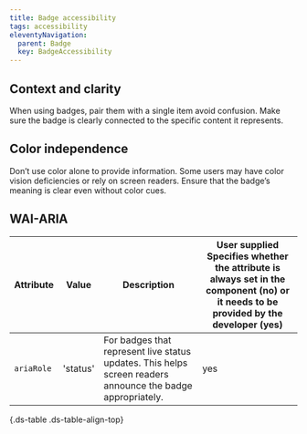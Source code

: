 ```yaml
---
title: Badge accessibility
tags: accessibility
eleventyNavigation:
  parent: Badge
  key: BadgeAccessibility
---
```

<section>

## Context and clarity
When using badges, pair them with a single item avoid confusion. Make sure the badge is clearly connected to the specific content it represents.

## Color independence
Don’t use color alone to provide information. Some users may have color vision deficiencies or rely on screen readers.
Ensure that the badge’s meaning is clear even without color cues.

## WAI-ARIA

<div class="ds-table-wrapper">

|Attribute|Value|Description|User supplied  <sl-icon name="info" aria-describedby="tooltip1" size="md"></sl-icon><sl-tooltip id="tooltip1">Specifies whether the attribute is always set in the component (no) or it needs to be provided by the developer (yes)</sl-tooltip>|
|-|-|-|-|
|`ariaRole`|'status'|For badges that represent live status updates. This helps screen readers announce the badge appropriately.|yes|

{.ds-table .ds-table-align-top}

</div>
